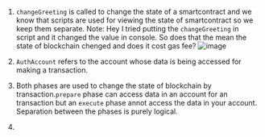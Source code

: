  1.  `changeGreeting` is called to change the state of a smartcontract and we know that scripts are used for viewing the state of smartcontract so we keep them separate.
      Note: Hey I tried putting the `changeGreeting` in script and it changed the value in console. So does that the mean the state of blockchain chenged and does it cost gas fee?
      ![image](https://user-images.githubusercontent.com/90955843/155646240-2fd975c6-566e-4a84-8e1d-e8db5f41e4d4.png)
      
 2.  `AuthAccount` refers to the account whose data is being accessed for making a transaction.

 3.  Both phases are used to change the state of blockchain by transaction.`prepare` phase  can access data in an account for an transaction but an `execute` phase annot access
     the data in your account. Separation between the phases is purely logical.
     
 4. 
